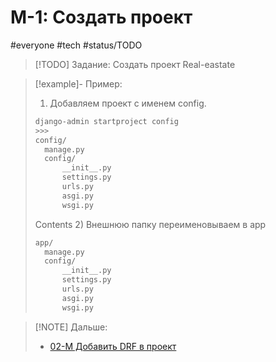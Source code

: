 # M-1: Создать проект
#everyone #tech #status/TODO
>[!TODO] Задание:
>Создать проект Real-eastate

> [!example]- Пример:
> 1) Добавляем проект с именем config.
> 
> ``` bash
> django-admin startproject config
> >>>
> config/ 
> 	manage.py 
> 	config/ 
> 		__init__.py 
> 		settings.py 
> 		urls.py 
> 		asgi.py 
> 		wsgi.py
> ```
> Contents
> 2) Внешнюю папку переименовываем в app
> 
> ``` bash
> app/ 
> 	manage.py 
> 	config/ 
> 		__init__.py 
> 		settings.py 
> 		urls.py 
> 		asgi.py 
> 		wsgi.py
> ```
> 

> [!NOTE] Дальше:
> - [02-М Добавить DRF в проект](02-М%20Добавить%20DRF%20в%20проект.md)